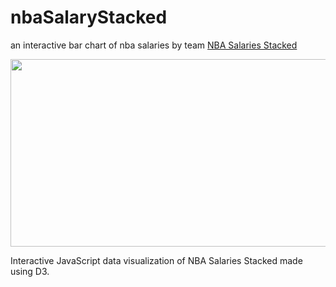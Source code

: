 # nbaSalaryStacked
an interactive bar chart of nba salaries by team [NBA Salaries Stacked](https://nharrisanalyst.github.io/nbaSalaryStacked/)

<img width='525' height='300' src='https://dry-headland-57694.herokuapp.com/images/dataViz_img/stackedsalaryimage.jpg'/>



Interactive JavaScript data visualization of NBA Salaries Stacked made using D3.